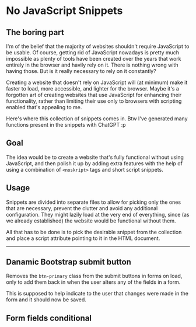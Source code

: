 # No JavaScript Snippets

## The boring part 
I'm of the belief that the majority of websites shouldn't require JavaScript to be usable.
Of course, getting rid of JavaScript nowadays is pretty much impossible as plenty of tools have been created over the years that work entirely in the browser and havily rely on it.
There is nothing wrong with having those. But is it really necessary to rely on it constantly?

Creating a website that doesn't rely on JavaScript will (at minimum) make it faster to load, more accessible, and lighter for the browser.
Maybe it's a forgotten art of creating websites that use JavaScript for enhancing their functionality, rather than limiting their use only to browsers with scripting enabled that's appealing to me.

Here's where this collection of snippets comes in.
Btw I've generated many functions present in the snippets with ChatGPT :p

## Goal
The idea would be to create a website that's fully functional without using JavaScript, and then polish it up by adding extra features with the help of using a combination of `<noskript>` tags and short script snippets.

## Usage
Snippets are divided into separate files to allow for picking only the ones that are necessary, prevent the clutter and avoid any additional configuration. They might lazily load at the very end of everything, since (as we already established) the website would be functional without them.

All that has to be done is to pick the desirable snippet from the collection and place a script attribute pointing to it in the HTML document.

---
## Danamic Bootstrap submit button
Removes the `btn-primary` class from the submit buttons in forms on load, only to add them back in when the user alters any of the fields in a form.

This is supposed to help indicate to the user that changes were made in the form and it should now be saved.

## Form fields conditional